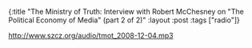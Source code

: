 {:title "The Ministry of Truth: Interview with Robert McChesney on \"The Political Economy of Media\" (part 2 of 2)"
:layout :post
:tags  ["radio"]}

<http://www.szcz.org/audio/tmot_2008-12-04.mp3>

